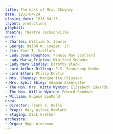 ```yaml
---
title: The Last of Mrs. Cheyney
date: 1931-04-24
closing_date: 1931-04-25
layout: productions
playbill:
Theatre: Theatre Jacksonville
cast:
- Charles: William G. Jeacle
- George: Ralph W. Cooper, Jr.
- Jim: Paul T. Scollard
- Lady Joan Houghton: Fannie May Scollard
- Lady Maria Frinton: Winifred Snowden
- Lady Mary Sindlay: Dorothy Black
- Lord Arthur Dilling: E.S. Beauchamp-Nobbs
- Lord Elton: Philip Devlin
- Mrs. Cheyney: Marguerite Chiasson
- Mrs. Sybil Ebley: Adamae Armbruster
- The Hon. Mrs. Kitty Wynton: Elizabeth Edwards
- The Hon. Willie Wynton: Edward Goodman
- William: Eugene LeaMond
crew:
- Director: Frank F. Kells
- Props: Mary Wilcox Rowland
- Staging: Dick Grether
orchestra:
- Organ: Hugh Alderman
---
```

